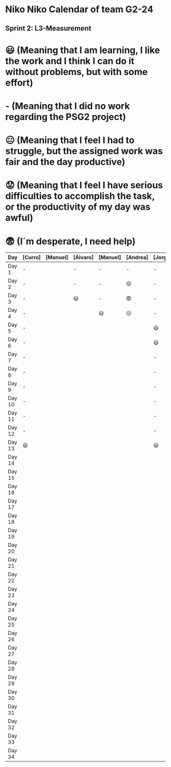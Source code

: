 # Niko Niko Calendar of team G2-24
## Sprint 2: L3-Measurement 

#  :smiley: (Meaning that I am learning, I like the work and I think I can do it without problems, but with some effort) 
#  - (Meaning that I did no work regarding the PSG2 project) 
# :neutral_face:  (Meaning that I feel I had to struggle, but the assigned work was fair and the day productive) 
# :worried: (Meaning that I feel I have serious difficulties to accomplish the task, or the productivity of my day was awful) 
#  :fearful:   (I´m desperate, I need help) 

| Day           | [Curro]       | [Manuel]       | [Álvaro]       | [Manuel]       | [Andrea]       | [Jorge]        |
| ------------- | ------------- | -------------  | -------------  | -------------  | -------------  | -------------  |
| Day 1         |       -       |                |       -        |       -        |       -        |       -        |
| Day 2         |       -       |                |       -        |       -        |   :worried:    |       -        |
| Day 3         |       -       |                |    :smiley:    |       -        |  :fearful:     |       -        |
| Day 4         |       -       |                |                |    :smiley:    | :neutral_face: |       -        |
| Day 5         |       -       |                |                |                |                |    :smiley:    |
| Day 6         |       -       |                |                |                |                |    :smiley:    |
| Day 7         |       -       |                |                |                |                |       -        |
| Day 8         |       -       |                |                |                |                |       -        |
| Day 9         |       -       |                |                |                |                |       -        |
| Day 10        |       -       |                |                |                |                |       -        |
| Day 11        |       -       |                |                |                |                |       -        |
| Day 12        |       -       |                |                |                |                |       -        |
| Day 13        |    :smiley:   |                |                |                |                |    :smiley:    |
| Day 14        |               |                |                |                |                |                |
| Day 15        |               |                |                |                |                |                |
| Day 16        |               |                |                |                |                |                |
| Day 17        |               |                |                |                |                |                |
| Day 18        |               |                |                |                |                |                |
| Day 19        |               |                |                |                |                |                |
| Day 20        |               |                |                |                |                |                |
| Day 21        |               |                |                |                |                |                |
| Day 22        |               |                |                |                |                |                |
| Day 23        |               |                |                |                |                |                |
| Day 24        |               |                |                |                |                |                |
| Day 25        |               |                |                |                |                |                |
| Day 26        |               |                |                |                |                |                |
| Day 27        |               |                |                |                |                |                |
| Day 28        |               |                |                |                |                |                |
| Day 29        |               |                |                |                |                |                |
| Day 30        |               |                |                |                |                |                |
| Day 31        |               |                |                |                |                |                |
| Day 32        |               |                |                |                |                |                |
| Day 33        |               |                |                |                |                |                |
| Day 34        |               |                |                |                |                |                |
